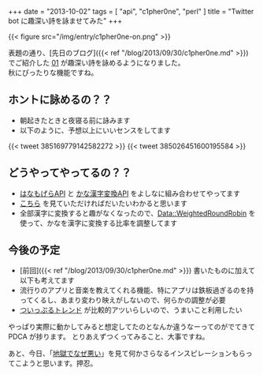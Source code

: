+++
date = "2013-10-02"
tags = [ "api", "c1pher0ne", "perl" ]
title = "Twitter bot に趣深い詩を詠ませてみた"
+++

{{< figure src="/img/entry/c1pher0ne-on.png" >}}

表題の通り、[先日のブログ]({{< ref "/blog/2013/09/30/c1pher0ne.md" >}}) でご紹介した [01](http://twitter.com/c1pher0ne) が趣深い詩を詠めるようになりました。  
秋にぴったりな機能ですね。

<!--more-->

## ホントに詠めるの？？

- 朝起きたときと夜寝る前に詠みます
- 以下のように、予想以上にいいセンスをしてます

{{< tweet 385169779142582272 >}}
{{< tweet 385026451600195584 >}}

## どうやってやってるの？？

- [はなもげらAPI](http://truelogic.biz/hanamogera/hana-about.html) と [かな漢字変換API](http://developer.yahoo.co.jp/webapi/jlp/jim/v1/conversion.html) をよしなに組み合わせてやってます
- [こちら](https://github.com/m0t0k1ch1/c1pher0ne/blob/master/lib/Cipherone/Model/Poem.pm) を見ていただければだいたいわかると思います
- 全部漢字に変換すると趣がなくなったので、[Data::WeightedRoundRobin](http://search.cpan.org/~xaicron/Data-WeightedRoundRobin-0.06/lib/Data/WeightedRoundRobin.pm) を使って、かなを漢字に変換する比率を調整してます

## 今後の予定
- [前回]({{< ref "/blog/2013/09/30/c1pher0ne.md" >}}) 書いたものに加えて以下も考えてます
- 流行りのアプリと音楽を教えてくれる機能、特にアプリは鉄板過ぎるのを持ってくるし、あまり変わり映えがしないので、何らかの調整が必要
- [ついっぷるトレンド](http://tr.twipple.jp) が比較的アツいらしいので、うまいこと利用したい

やっぱり実際に動かしてみると想定してたのとなんか違うなーってのがでてきて PDCA が捗ります。
とりあえずつくってみること、大事ですね。

あと、今日、「[地獄でなぜ悪い](http://play-in-hell.com)」を見て何かさらなるインスピレーションもらってこようと思います。押忍。
